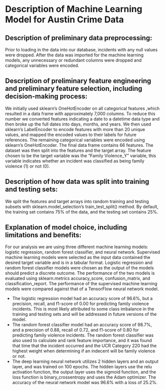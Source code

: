 # Description of Machine Learning Model for Austin Crime Data

## Description of preliminary data preprocessing:

Prior to loading in the data into our database, incidents with any null values were dropped. After the data was imported for the machine learning models, any unnecessary or redundant columns were dropped and categorical variables were encoded.

## Description of preliminary feature engineering and preliminary feature selection, including decision-making process:

We initially used sklearn’s OneHotEncoder on all categorical features ,which resulted in a data frame with approximately 7,000 columns. To reduce this number we converted features indicating a date to a datetime data type and then broke up the full dates into days, months, and years. We then used sklearn’s LabelEncoder to encode features with more than 20 unique values, and mapped the encoded values to their labels for future references. The remaining categorical variables were encoded using sklearn’s OneHotEncoder. The final data frame contains 66 features.
The dataset was then split into the features and the target array. The feature chosen to be the target variable was the “Family Violence_Y” variable, this variable indicates whether an incident was classified as being family violence (1) or not (0). 

## Description of how data was split into training and testing sets:

We split the features and target arrays into random training and testing subsets with sklearn.model_selection’s train_test_split() method. By default, the training set contains 75% of the data, and the testing set contains 25%.

## Explanation of model choice, including limitations and benefits:

For our analysis we are using three different machine learning models: logistic regression, random forest classifier, and neural network. Supervised machine learning models were selected as the input data contained the desired target variable and is in a tabular format. Logistic regression and random forest classifier models were chosen as the output of the models should predict a discrete outcome. The performance of the two models is evaluated using sklearn.metrics accuracy_score, confusion_matrix, and classification_report. The performance of the supervised machine learning models were compared against that of a TensorFlow neural network model.
- The logistic regression model had an accuracy score of 96.6%, but a precision, recall, and f1-score of 0.00 for predicting family violence incidents. This is most likely attributed to some class imbalance in the training and testing sets and will be addressed in future versions of the model.
- The random forest classifier model had an accuracy score of 98.7%, and a precision of 0.88, recall of 0.72, and f1-score of 0.80 for predicting family violence incidents. The random forest classifier was also used to calculate and rank feature importance, and it was found that time that the incident occurred and the UCR Category 220 had the highest weight when determining if an indecent will be family violence or not.
- The deep learning neural network utilizes 2 hidden layers and an output layer, and was trained on 100 epochs. The hidden layers use the relu activation function, the output layer uses the sigmoid function, and the loss function is binary_crossentropy and uses the Adam optimizer. The accuracy of the neural network model was 96.6% with a loss of 25.2%.
